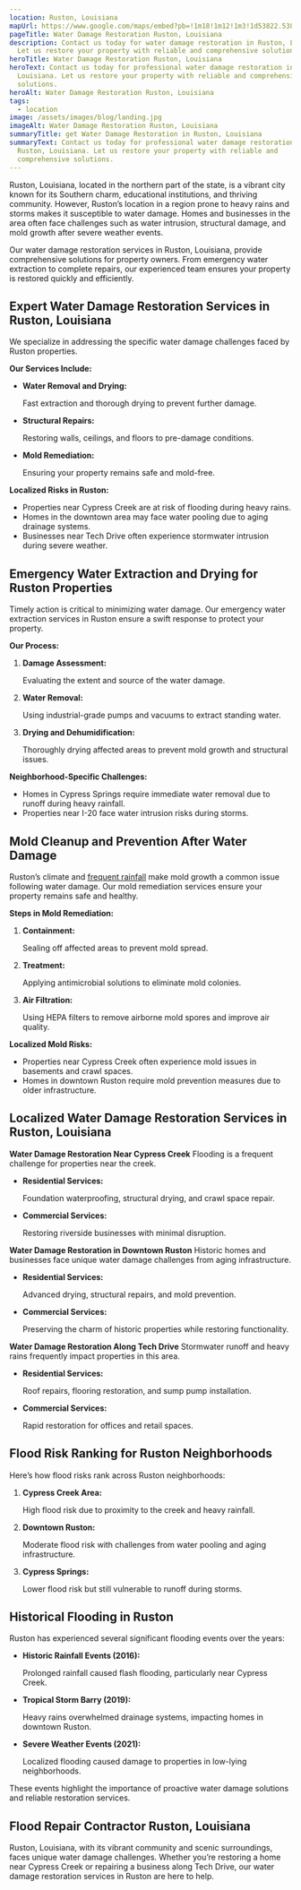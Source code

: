 ```yaml
---
location: Ruston, Louisiana
mapUrl: https://www.google.com/maps/embed?pb=!1m18!1m12!1m3!1d53822.53810179723!2d-92.66922950783334!3d32.52858715642435!2m3!1f0!2f0!3f0!3m2!1i1024!2i768!4f13.1!3m3!1m2!1s0x8631cf9bb7e9f567%3A0xe7d0e64d7b1722d!2sRuston%2C%20LA%2071270!5e0!3m2!1sen!2sus!4v1735420184977!5m2!1sen!2sus
pageTitle: Water Damage Restoration Ruston, Louisiana
description: Contact us today for water damage restoration in Ruston, Louisiana.
  Let us restore your property with reliable and comprehensive solutions.
heroTitle: Water Damage Restoration Ruston, Louisiana
heroText: Contact us today for professional water damage restoration in Ruston,
  Louisiana. Let us restore your property with reliable and comprehensive
  solutions.
heroAlt: Water Damage Restoration Ruston, Louisiana
tags:
  - location
image: /assets/images/blog/landing.jpg
imageAlt: Water Damage Restoration Ruston, Louisiana
summaryTitle: get Water Damage Restoration in Ruston, Louisiana
summaryText: Contact us today for professional water damage restoration in
  Ruston, Louisiana. Let us restore your property with reliable and
  comprehensive solutions.
---
```

Ruston, Louisiana, located in the northern part of the state, is a vibrant city known for its Southern charm, educational institutions, and thriving community. However, Ruston’s location in a region prone to heavy rains and storms makes it susceptible to water damage. Homes and businesses in the area often face challenges such as water intrusion, structural damage, and mold growth after severe weather events.

Our water damage restoration services in Ruston, Louisiana, provide comprehensive solutions for property owners. From emergency water extraction to complete repairs, our experienced team ensures your property is restored quickly and efficiently.

## **Expert Water Damage Restoration Services in Ruston, Louisiana**

We specialize in addressing the specific water damage challenges faced by Ruston properties.

**Our Services Include:**

* **Water Removal and Drying:**

   Fast extraction and thorough drying to prevent further damage.
* **Structural Repairs:**

   Restoring walls, ceilings, and floors to pre-damage conditions.
* **Mold Remediation:**

   Ensuring your property remains safe and mold-free.

**Localized Risks in Ruston:**

* Properties near Cypress Creek are at risk of flooding during heavy rains.
* Homes in the downtown area may face water pooling due to aging drainage systems.
* Businesses near Tech Drive often experience stormwater intrusion during severe weather.

## **Emergency Water Extraction and Drying for Ruston Properties**

Timely action is critical to minimizing water damage. Our emergency water extraction services in Ruston ensure a swift response to protect your property.

**Our Process:**

1. **Damage Assessment:**

   Evaluating the extent and source of the water damage.
2. **Water Removal:**

   Using industrial-grade pumps and vacuums to extract standing water.
3. **Drying and Dehumidification:**

   Thoroughly drying affected areas to prevent mold growth and structural issues.

**Neighborhood-Specific Challenges:**

* Homes in Cypress Springs require immediate water removal due to runoff during heavy rainfall.
* Properties near I-20 face water intrusion risks during storms.

## **Mold Cleanup and Prevention After Water Damage**

Ruston’s climate and [frequent rainfall](/blog/louisiana-hurricane-water-damage-guide/) make mold growth a common issue following water damage. Our mold remediation services ensure your property remains safe and healthy.

**Steps in Mold Remediation:**

1. **Containment:**

   Sealing off affected areas to prevent mold spread.
2. **Treatment:**

   Applying antimicrobial solutions to eliminate mold colonies.
3. **Air Filtration:**

   Using HEPA filters to remove airborne mold spores and improve air quality.

**Localized Mold Risks:**

* Properties near Cypress Creek often experience mold issues in basements and crawl spaces.
* Homes in downtown Ruston require mold prevention measures due to older infrastructure.

## **Localized Water Damage Restoration Services in Ruston, Louisiana**

**Water Damage Restoration Near Cypress Creek**
Flooding is a frequent challenge for properties near the creek.

* **Residential Services:**

   Foundation waterproofing, structural drying, and crawl space repair.
* **Commercial Services:**

   Restoring riverside businesses with minimal disruption.

**Water Damage Restoration in Downtown Ruston**
Historic homes and businesses face unique water damage challenges from aging infrastructure.

* **Residential Services:**

   Advanced drying, structural repairs, and mold prevention.
* **Commercial Services:**

   Preserving the charm of historic properties while restoring functionality.

**Water Damage Restoration Along Tech Drive**
Stormwater runoff and heavy rains frequently impact properties in this area.

* **Residential Services:**

   Roof repairs, flooring restoration, and sump pump installation.
* **Commercial Services:**

   Rapid restoration for offices and retail spaces.

## **Flood Risk Ranking for Ruston Neighborhoods**

Here’s how flood risks rank across Ruston neighborhoods:

1. **Cypress Creek Area:**

   High flood risk due to proximity to the creek and heavy rainfall.
2. **Downtown Ruston:**

   Moderate flood risk with challenges from water pooling and aging infrastructure.
3. **Cypress Springs:**

   Lower flood risk but still vulnerable to runoff during storms.

## **Historical Flooding in Ruston**

Ruston has experienced several significant flooding events over the years:

* **Historic Rainfall Events (2016):**

   Prolonged rainfall caused flash flooding, particularly near Cypress Creek.
* **Tropical Storm Barry (2019):**

   Heavy rains overwhelmed drainage systems, impacting homes in downtown Ruston.
* **Severe Weather Events (2021):**

   Localized flooding caused damage to properties in low-lying neighborhoods.

These events highlight the importance of proactive water damage solutions and reliable restoration services.

## **Flood Repair Contractor Ruston, Louisiana**

Ruston, Louisiana, with its vibrant community and scenic surroundings, faces unique water damage challenges. Whether you’re restoring a home near Cypress Creek or repairing a business along Tech Drive, our water damage restoration services in Ruston are here to help.
